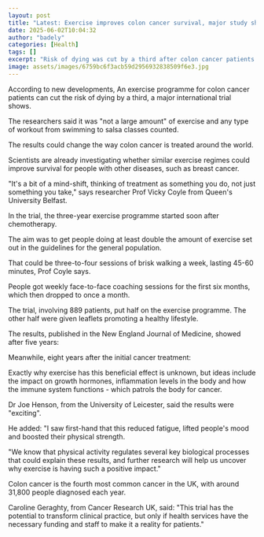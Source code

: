 ```yaml
---
layout: post
title: "Latest: Exercise improves colon cancer survival, major study shows"
date: 2025-06-02T10:04:32
author: "badely"
categories: [Health]
tags: []
excerpt: "Risk of dying was cut by a third after colon cancer patients dialled up exercise levels."
image: assets/images/6759bc6f3acb59d2956932838509f6e3.jpg
---
```


According to new developments, An exercise programme for colon cancer patients can cut the risk of dying by a third, a major international trial shows.

The researchers said it was "not a large amount" of exercise and any type of workout from swimming to salsa classes counted.

The results could change the way colon cancer is treated around the world.

Scientists are already investigating whether similar exercise regimes could improve survival for people with other diseases, such as breast cancer.

"It's a bit of a mind-shift, thinking of treatment as something you do, not just something you take," says researcher Prof Vicky Coyle from Queen's University Belfast.

In the trial, the three-year exercise programme started soon after chemotherapy.

The aim was to get people doing at least double the amount of exercise set out in the guidelines for the general population.

That could be three-to-four sessions of brisk walking a week, lasting 45-60 minutes, Prof Coyle says.

People got weekly face-to-face coaching sessions for the first six months, which then dropped to once a month.

The trial, involving 889 patients, put half on the exercise programme. The other half were given leaflets promoting a healthy lifestyle.

The results, published in the New England Journal of Medicine, showed after five years:

Meanwhile, eight years after the initial cancer treatment:

Exactly why exercise has this beneficial effect is unknown, but ideas include the impact on growth hormones, inflammation levels in the body and how the immune system functions - which patrols the body for cancer.

Dr Joe Henson, from the University of Leicester, said the results were "exciting".

He added: "I saw first-hand that this reduced fatigue, lifted people's mood and boosted their physical strength.

"We know that physical activity regulates several key biological processes that could explain these results, and further research will help us uncover why exercise is having such a positive impact."

Colon cancer is the fourth most common cancer in the UK, with around 31,800 people diagnosed each year.

Caroline Geraghty, from Cancer Research UK, said: "This trial has the potential to transform clinical practice, but only if health services have the necessary funding and staff to make it a reality for patients."

